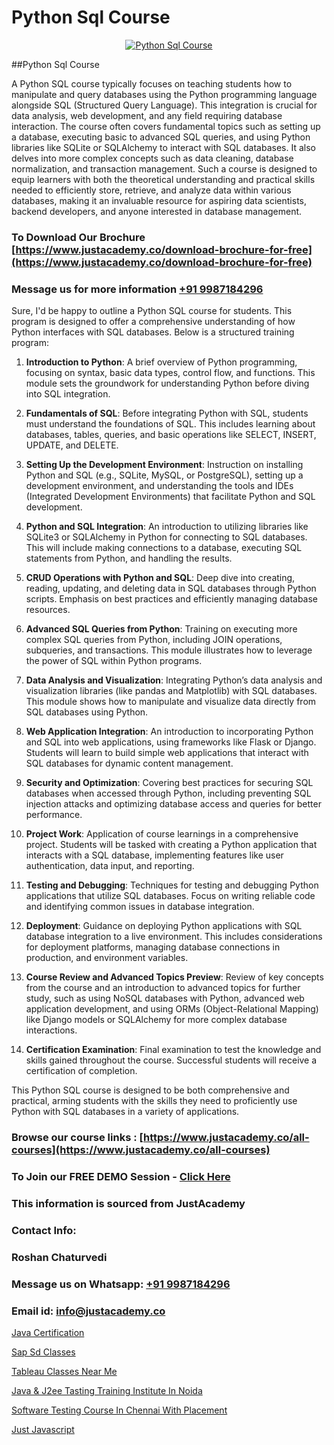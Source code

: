 # Python Sql Course

<p align="center">
  <a href="https://justacademy.co/course-detail/python-training">
    <img src="https://justacademy.co/storage2/course_image/1709713400_course_image.webp" alt="Python Sql Course">
  </a>
</p>
##Python Sql Course

A Python SQL course typically focuses on teaching students how to manipulate and query databases using the Python programming language alongside SQL (Structured Query Language). This integration is crucial for data analysis, web development, and any field requiring database interaction. The course often covers fundamental topics such as setting up a database, executing basic to advanced SQL queries, and using Python libraries like SQLite or SQLAlchemy to interact with SQL databases. It also delves into more complex concepts such as data cleaning, database normalization, and transaction management. Such a course is designed to equip learners with both the theoretical understanding and practical skills needed to efficiently store, retrieve, and analyze data within various databases, making it an invaluable resource for aspiring data scientists, backend developers, and anyone interested in database management.
### To Download Our Brochure [https://www.justacademy.co/download-brochure-for-free](https://www.justacademy.co/download-brochure-for-free)
### Message us for more information [+91 9987184296](https://api.whatsapp.com/send?phone=919987184296)
Sure, I'd be happy to outline a Python SQL course for students. This program is designed to offer a comprehensive understanding of how Python interfaces with SQL databases. Below is a structured training program:

1) **Introduction to Python**: A brief overview of Python programming, focusing on syntax, basic data types, control flow, and functions. This module sets the groundwork for understanding Python before diving into SQL integration.

2) **Fundamentals of SQL**: Before integrating Python with SQL, students must understand the foundations of SQL. This includes learning about databases, tables, queries, and basic operations like SELECT, INSERT, UPDATE, and DELETE.

3) **Setting Up the Development Environment**: Instruction on installing Python and SQL (e.g., SQLite, MySQL, or PostgreSQL), setting up a development environment, and understanding the tools and IDEs (Integrated Development Environments) that facilitate Python and SQL development.

4) **Python and SQL Integration**: An introduction to utilizing libraries like SQLite3 or SQLAlchemy in Python for connecting to SQL databases. This will include making connections to a database, executing SQL statements from Python, and handling the results.

5) **CRUD Operations with Python and SQL**: Deep dive into creating, reading, updating, and deleting data in SQL databases through Python scripts. Emphasis on best practices and efficiently managing database resources.

6) **Advanced SQL Queries from Python**: Training on executing more complex SQL queries from Python, including JOIN operations, subqueries, and transactions. This module illustrates how to leverage the power of SQL within Python programs.

7) **Data Analysis and Visualization**: Integrating Python’s data analysis and visualization libraries (like pandas and Matplotlib) with SQL databases. This module shows how to manipulate and visualize data directly from SQL databases using Python.

8) **Web Application Integration**: An introduction to incorporating Python and SQL into web applications, using frameworks like Flask or Django. Students will learn to build simple web applications that interact with SQL databases for dynamic content management.

9) **Security and Optimization**: Covering best practices for securing SQL databases when accessed through Python, including preventing SQL injection attacks and optimizing database access and queries for better performance.

10) **Project Work**: Application of course learnings in a comprehensive project. Students will be tasked with creating a Python application that interacts with a SQL database, implementing features like user authentication, data input, and reporting.

11) **Testing and Debugging**: Techniques for testing and debugging Python applications that utilize SQL databases. Focus on writing reliable code and identifying common issues in database integration.

12) **Deployment**: Guidance on deploying Python applications with SQL database integration to a live environment. This includes considerations for deployment platforms, managing database connections in production, and environment variables.

13) **Course Review and Advanced Topics Preview**: Review of key concepts from the course and an introduction to advanced topics for further study, such as using NoSQL databases with Python, advanced web application development, and using ORMs (Object-Relational Mapping) like Django models or SQLAlchemy for more complex database interactions.

14) **Certification Examination**: Final examination to test the knowledge and skills gained throughout the course. Successful students will receive a certification of completion.

This Python SQL course is designed to be both comprehensive and practical, arming students with the skills they need to proficiently use Python with SQL databases in a variety of applications.

### Browse our course links : [https://www.justacademy.co/all-courses](https://www.justacademy.co/all-courses) 
### To Join our FREE DEMO Session - [Click Here](https://www.justacademy.co/register-for-course-demo)


### This information is sourced from JustAcademy
### Contact Info:
### Roshan Chaturvedi
### Message us on Whatsapp: [+91 9987184296](https://api.whatsapp.com/send?phone=919987184296)
### Email id: [info@justacademy.co](mailto:info@justacademy.co)
                
[Java Certification](https://www.linkedin.com/pulse/java-certification-justacademy-hyderabad-ewxzc/)

[Sap Sd Classes](https://www.linkedin.com/pulse/sap-sd-classes-justacademy-bay-area-qklvc?trackingId=x15LflqCejw3JzkGdtxY2A%3D%3D&lipi=urn%3Ali%3Apage%3Ad_flagship3_company_admin%3BF16vFVlwTBq9N188C2SLQg%3D%3D)

[Tableau Classes Near Me](https://medium.com/@shivamja27/tableau-classes-near-me-e4609461b8c2)

[Java & J2ee Tasting Training Institute In Noida](https://medium.com/@mahi3106/java-j2ee-tasting-training-institute-in-noida-ca1534bd6c08)

[Software Testing Course In Chennai With Placement](https://justacademyin.github.io/justacademy/software-testing-course-in-chennai-with-placement)

[Just Javascript](https://justacademyin.github.io/justacademy/just-javascript)

